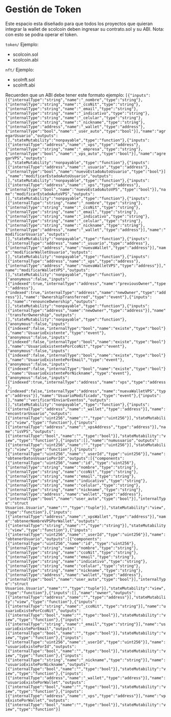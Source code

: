 # Gestión de Token
Este espacio esta diseñado para que todos los proyectos que quieran integrar la wallet de scolcoin deben ingresar su contrato.sol y su ABI.
Nota: con esto se podra operar el token.

`token/`
Ejemplo:
- scolcoin.sol
- scolcoin.abi


`nft/`
Ejemplo:
- scolnft.sol
- scolnft.abi

Recuerden que un ABI debe tener este formato ejemplo:
`[{"inputs":[{"internalType":"string","name":"_nombre","type":"string"},{"internalType":"string","name":"_ccoNit","type":"string"},{"internalType":"string","name":"_email","type":"string"},{"internalType":"string","name":"_indicativo","type":"string"},{"internalType":"string","name":"_celular","type":"string"},{"internalType":"string","name":"_nickname","type":"string"},{"internalType":"address","name":"_wallet","type":"address"},{"internalType":"bool","name":"_user_auto","type":"bool"}],"name":"agregarUsuario","outputs":[],"stateMutability":"nonpayable","type":"function"},{"inputs":[{"internalType":"address","name":"_vps","type":"address"},{"internalType":"string","name":"_empresa","type":"string"},{"internalType":"bool","name":"_vps_auto","type":"bool"}],"name":"agregarVPS","outputs":[],"stateMutability":"nonpayable","type":"function"},{"inputs":[{"internalType":"address","name":"_usuario","type":"address"},{"internalType":"bool","name":"nuevoEstadoAutoUsuario","type":"bool"}],"name":"modificarEstadoAutoUsuario","outputs":[],"stateMutability":"nonpayable","type":"function"},{"inputs":[{"internalType":"address","name":"_vps","type":"address"},{"internalType":"bool","name":"nuevoEstadoAutoVPS","type":"bool"}],"name":"modificarEstadoAutoVPS","outputs":[],"stateMutability":"nonpayable","type":"function"},{"inputs":[{"internalType":"string","name":"_nombre","type":"string"},{"internalType":"string","name":"_ccoNit","type":"string"},{"internalType":"string","name":"_email","type":"string"},{"internalType":"string","name":"_indicativo","type":"string"},{"internalType":"string","name":"_celular","type":"string"},{"internalType":"string","name":"_nickname","type":"string"},{"internalType":"address","name":"_wallet","type":"address"}],"name":"modificarUsuario","outputs":[],"stateMutability":"nonpayable","type":"function"},{"inputs":[{"internalType":"address","name":"_usuario","type":"address"},{"internalType":"address","name":"nuevaWallet","type":"address"}],"name":"modificarWalletUsuario","outputs":[],"stateMutability":"nonpayable","type":"function"},{"inputs":[{"internalType":"address","name":"_vps","type":"address"},{"internalType":"address","name":"nuevaWalletVPS","type":"address"}],"name":"modificarWalletVPS","outputs":[],"stateMutability":"nonpayable","type":"function"},{"anonymous":false,"inputs":[{"indexed":true,"internalType":"address","name":"previousOwner","type":"address"},{"indexed":true,"internalType":"address","name":"newOwner","type":"address"}],"name":"OwnershipTransferred","type":"event"},{"inputs":[],"name":"renounceOwnership","outputs":[],"stateMutability":"nonpayable","type":"function"},{"inputs":[{"internalType":"address","name":"newOwner","type":"address"}],"name":"transferOwnership","outputs":[],"stateMutability":"nonpayable","type":"function"},{"anonymous":false,"inputs":[{"indexed":false,"internalType":"bool","name":"existe","type":"bool"}],"name":"UsuarioExistente","type":"event"},{"anonymous":false,"inputs":[{"indexed":false,"internalType":"bool","name":"existe","type":"bool"}],"name":"UsuarioExistentePorCcoNit","type":"event"},{"anonymous":false,"inputs":[{"indexed":false,"internalType":"bool","name":"existe","type":"bool"}],"name":"UsuarioExistentePorEmail","type":"event"},{"anonymous":false,"inputs":[{"indexed":false,"internalType":"bool","name":"existe","type":"bool"}],"name":"UsuarioExistentePorNickname","type":"event"},{"anonymous":false,"inputs":[{"indexed":true,"internalType":"address","name":"vps","type":"address"},{"indexed":false,"internalType":"address","name":"nuevaWalletVPS","type":"address"}],"name":"UsuarioModificado","type":"event"},{"inputs":[],"name":"verificarYEnviarEventos","outputs":[],"stateMutability":"nonpayable","type":"function"},{"inputs":[{"internalType":"address","name":"_wallet","type":"address"}],"name":"encontrarUsuario","outputs":[{"internalType":"uint256","name":"","type":"uint256"}],"stateMutability":"view","type":"function"},{"inputs":[{"internalType":"address","name":"_vpsAddress","type":"address"}],"name":"isVPS","outputs":[{"internalType":"bool","name":"","type":"bool"}],"stateMutability":"view","type":"function"},{"inputs":[],"name":"numusuario","outputs":[{"internalType":"uint256","name":"","type":"uint256"}],"stateMutability":"view","type":"function"},{"inputs":[{"internalType":"uint256","name":"_userId","type":"uint256"}],"name":"obtenerDatosUsuarioPorId","outputs":[{"components":[{"internalType":"uint256","name":"id","type":"uint256"},{"internalType":"string","name":"nombre","type":"string"},{"internalType":"string","name":"ccoNit","type":"string"},{"internalType":"string","name":"email","type":"string"},{"internalType":"string","name":"indicativo","type":"string"},{"internalType":"string","name":"celular","type":"string"},{"internalType":"string","name":"nickname","type":"string"},{"internalType":"address","name":"wallet","type":"address"},{"internalType":"bool","name":"user_auto","type":"bool"}],"internalType":"struct Usuarios.Usuario","name":"","type":"tuple"}],"stateMutability":"view","type":"function"},{"inputs":[{"internalType":"address","name":"_vpsWallet","type":"address"}],"name":"obtenerNombreVPSPorWallet","outputs":[{"internalType":"string","name":"","type":"string"}],"stateMutability":"view","type":"function"},{"inputs":[{"internalType":"uint256","name":"_userId","type":"uint256"}],"name":"obtenerUsuario","outputs":[{"components":[{"internalType":"uint256","name":"id","type":"uint256"},{"internalType":"string","name":"nombre","type":"string"},{"internalType":"string","name":"ccoNit","type":"string"},{"internalType":"string","name":"email","type":"string"},{"internalType":"string","name":"indicativo","type":"string"},{"internalType":"string","name":"celular","type":"string"},{"internalType":"string","name":"nickname","type":"string"},{"internalType":"address","name":"wallet","type":"address"},{"internalType":"bool","name":"user_auto","type":"bool"}],"internalType":"struct Usuarios.Usuario","name":"","type":"tuple"}],"stateMutability":"view","type":"function"},{"inputs":[],"name":"owner","outputs":[{"internalType":"address","name":"","type":"address"}],"stateMutability":"view","type":"function"},{"inputs":[{"internalType":"string","name":"_ccoNit","type":"string"}],"name":"usuarioExistePorCcoNit","outputs":[{"internalType":"bool","name":"","type":"bool"}],"stateMutability":"view","type":"function"},{"inputs":[{"internalType":"string","name":"_email","type":"string"}],"name":"usuarioExistePorEmail","outputs":[{"internalType":"bool","name":"","type":"bool"}],"stateMutability":"view","type":"function"},{"inputs":[{"internalType":"uint256","name":"_userId","type":"uint256"}],"name":"usuarioExistePorId","outputs":[{"internalType":"bool","name":"","type":"bool"}],"stateMutability":"view","type":"function"},{"inputs":[{"internalType":"string","name":"_nickname","type":"string"}],"name":"usuarioExistePorNickname","outputs":[{"internalType":"bool","name":"","type":"bool"}],"stateMutability":"view","type":"function"},{"inputs":[{"internalType":"address","name":"_wallet","type":"address"}],"name":"usuarioExistePorWallet","outputs":[{"internalType":"bool","name":"","type":"bool"}],"stateMutability":"view","type":"function"},{"inputs":[{"internalType":"address","name":"_vps","type":"address"}],"name":"vpsExistePorWallet","outputs":[{"internalType":"bool","name":"","type":"bool"}],"stateMutability":"view","type":"function"}]`

